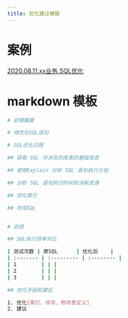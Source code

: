 ```yaml
---
title: 优化建议模板
---
```


# 案例

[2020.08.11.xx业务.SQL优化](/database/mysql/dba_mysql/08-MySQL管理规范/demo/优化建议demo.html)


# markdown 模板

```bash
# 前情概要

# 待优化SQL语句

# SQL优化过程

## 获取 SQL 中涉及的库表的基础信息

## 使用Explain 分析 SQL 语句执行计划

## 分析 SQL 语句执行时间和消耗资源

## 优化索引

## 改写SQL


# 总结

## SQL执行效率对比

| 测试次数 | 原SQL      | 优化后    |
| :------- | :--------- | :-------- |
| 1        | | |
| 2        | | |
| 3        | | |

## 优化手段和建议

1. 优化[索引、改写、修改表定义]
2. 建议
```


